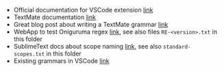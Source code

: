 
- Official documentation for VSCode extension [link](https://code.visualstudio.com/api/language-extensions/syntax-highlight-guide)
- TextMate documentation [link](https://macromates.com/manual/en/regular_expressions)
- Great blog post about writing a TextMate grammar [link](https://www.apeth.com/nonblog/stories/textmatebundle.html)
- WebApp to test Oniguruma regex [link](https://rubular.com/), see also files `RE-<version>.txt` in this folder
- SublimeText docs about scope naming [link](https://www.sublimetext.com/docs/3/scope_naming.html), see also `standard-scopes.txt` in this folder
- Existing grammars in VSCode [link](https://github.com/microsoft/vscode-textmate/blob/master/test-cases/themes/grammars.json)
